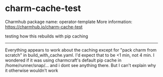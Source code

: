 # charm-cache-test

Charmhub package name: operator-template
More information: https://charmhub.io/charm-cache-test

testing how this rebuilds with pip caching


---

Everything appears to work about the caching except for "pack charm from scratch" in build_with_cache.yaml.  I'd expect that to be <1 min, not 4 min.  I wondered if it was using charmcraft's default pip cache in /home/runner/snap/... and i dont see anything there.  But I can't explain why it otherwise wouldn't work